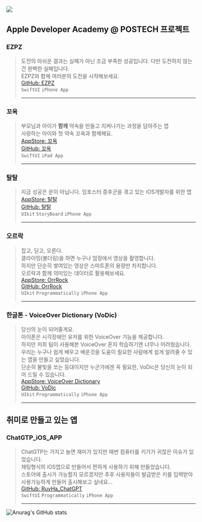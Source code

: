 <img src="https://capsule-render.vercel.app/api?type=Soft&color=auto&height=200&section=header&text=Ruyha%20GitHub&fontSize=45" />


## Apple Developer Academy @ POSTECH 프로젝트

### EZPZ     
>	도전의 아쉬운 결과는 실패가 아닌 조금 부족한 성공입니다. 다만 도전하지 않는건 완벽한 실패입니다.  
> EZPZ와 함께 여러분의 도전을 시작해보세요.  
> [GitHub: EZPZ](https://github.com/DeveloperAcademy-POSTECH/EZPZ)  
> `SwiftUI` `iPhone App`  
> *****  

### 꼬옥  
> 부모님과 아이가 **함께** 약속을 만들고 지켜나가는 과정을 담아주는 앱  
> 사랑하는 아이와 첫 약속 꼬옥과 함께해요.  
> [AppStore: 꼬옥](https://apps.apple.com/us/app/%EA%BC%AC%EC%98%A5/id1631273909)  
> [GitHub: 꼬옥](https://github.com/kko-okk/kko_okk/tree/main)  
> `SwiftUI` `iPad App`  
> *****  

### 탈탈
> 지금 성공은 운이 아닙니다. 임포스터 증후군을 겪고 있는 iOS개발자를 위한 앱  
> [AppStore: 탈탈](https://apps.apple.com/us/app/taltal/id1637629943)  
> [GitHub: 탈탈](https://github.com/DeveloperAcademy-POSTECH/MC3_Team10_TalTal)  
> `UIkit` `StoryBoard` `iPhone App`  
> *****

### 오르락
> 잡고, 딛고, 오른다.  
> 클라이밍(볼더링)을 하면 누구나 암장에서 영상을 촬영합니다.  
> 하지만 단순히 쌓여있는 영상은 스마트폰의 용량만 차지합니다.  
> 오르락과 함께 의미있는 데이터로 활용해보세요.  
> [AppStore: OrrRock](https://apps.apple.com/us/app/orrrock/id6444023093)  
> [GitHub: OrrRock](https://github.com/DeveloperAcademy-POSTECH/MacC-TEAM-8bit)  
> `UIkit` `Programmatically` `iPhone App`  
> *****  

### 한글톤 - VoiceOver Dictionary (VoDic)
> 당신의 눈이 되어줄게요.  
> 아이폰은 시각장애인 유저를 위한 VoiceOver 기능을 제공합니다.  
> 하지만 저희 팀이 사용해본 VoiceOver 혼자 학습하기엔 너무나 어려웠습니다.
> 우리는 누구나 쉽게 배우고 배운것을 도움이 필요한 사람에게 쉽게 알려줄 수 있는 앱을 만들고 싶었습니다.  
> 단순히 불빛을 쏘는 등대이지만 누군가에겐 꼭 필요한, VoDic은 당신의 눈이 되어 드릴 수 있습니다.  
> [AppStore: VoiceOver Dictionary](https://apps.apple.com/us/app/voiceover-dictionary/id6443760039)    
> [GitHub: VoDic](https://github.com/DeveloperAcademy-POSTECH/Hangleton_Team8_LightHouse)  
> `UIkit` `Programmatically` `iPhone App`  
> *****  

## 취미로 만들고 있는 앱
### ChatGTP_iOS_APP 
> ChatGTP는 가지고 놀면 재미가 있지만 매번 컴퓨터를 키기가 귀찮은 이슈가 있었습니다.    
> 채팅형식의 iOS앱으로 만들어서 편하게 사용하기 위해 만들었습니다.    
> 스토어에 출시가 가능할지 모르겠지만 추후 사용자들이 발급받은 키를 입력받아 사용가능하게 만들어 출시해보고 싶네요...     
> [GitHub: RuyHa_ChatGPT](https://github.com/RuyHa/RuyHa_ChatGPT)      
> `SwiftUI` `Programmatically` `iPhone App`  
> *****  

![Anurag's GitHub stats](https://github-readme-stats.vercel.app/api?username=Ruyha&show_icons=true&theme=radical)

<!--
**RuyHa/RuyHa** is a ✨ _special_ ✨ repository because its `README.md` (this file) appears on your GitHub profile.

Here are some ideas to get you started:

- 🔭 I’m currently working on ...
- 🌱 I’m currently learning ...
- 👯 I’m looking to collaborate on ...
- 🤔 I’m looking for help with ...
- 💬 Ask me about ...
- 📫 How to reach me: ...
- 😄 Pronouns: ...
- ⚡ Fun fact: ...
-->
